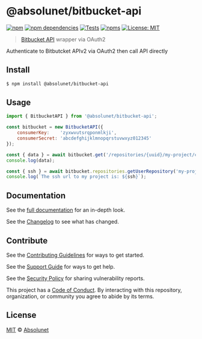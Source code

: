 # @absolunet/bitbucket-api

[![npm][npm-badge]][npm-url]
[![npm dependencies][dependencies-badge]][dependencies-url]
[![Tests][tests-badge]][tests-url]
[![npms][npms-badge]][npms-url]
[![License: MIT][license-badge]][license-url]

> [Bitbucket API](https://developer.atlassian.com/bitbucket/api/2/reference/) wrapper via OAuth2

Authenticate to Bitbutcket APIv2 via OAuth2 then call API directly


## Install

```sh
$ npm install @absolunet/bitbucket-api
```


## Usage

```js
import { BitbucketAPI } from '@absolunet/bitbucket-api';

const bitbucket = new BitbucketAPI({
	consumerKey:    'zyxwvutsrqponmlkji',
	consumerSecret: 'abcdefghijklmnopqrstuvwxyz012345'
});

const { data } = await bitbucket.get('/repositories/{uuid}/my-project/commits');
console.log(data);

const { ssh } = await bitbucket.repositories.getUserRepository('my-project');
console.log(`The ssh url to my project is: ${ssh}`);
```


## Documentation

See the [full documentation](https://documentation.absolunet.com/node-bitbucket-api) for an in-depth look.

See the [Changelog](CHANGELOG.md) to see what has changed.


## Contribute

See the [Contributing Guidelines](CONTRIBUTING.md) for ways to get started.

See the [Support Guide](SUPPORT.md) for ways to get help.

See the [Security Policy](SECURITY.md) for sharing vulnerability reports.

This project has a [Code of Conduct](CODE_OF_CONDUCT.md).
By interacting with this repository, organization, or community you agree to abide by its terms.


## License

[MIT](LICENSE) © [Absolunet](https://absolunet.com)




[npm-badge]:          https://img.shields.io/npm/v/@absolunet/bitbucket-api?style=flat-square
[dependencies-badge]: https://img.shields.io/david/absolunet/node-bitbucket-api?style=flat-square
[tests-badge]:        https://img.shields.io/github/workflow/status/absolunet/node-bitbucket-api/tests/master?label=tests&style=flat-square
[npms-badge]:         https://badges.npms.io/%40absolunet%2Fbitbucket-api.svg?style=flat-square
[license-badge]:      https://img.shields.io/badge/license-MIT-green?style=flat-square

[npm-url]:          https://www.npmjs.com/package/@absolunet/bitbucket-api
[dependencies-url]: https://david-dm.org/absolunet/node-bitbucket-api
[tests-url]:        https://github.com/absolunet/node-bitbucket-api/actions?query=workflow%3Atests+branch%3Amaster
[npms-url]:         https://npms.io/search?q=%40absolunet%2Fbitbucket-api
[license-url]:      https://opensource.org/licenses/MIT
